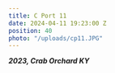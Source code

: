 ```yaml
---
title: C Port 11
date: 2024-04-11 19:23:00 Z
position: 40
photo: "/uploads/cp11.JPG"
---
```


***2023, Crab Orchard KY***